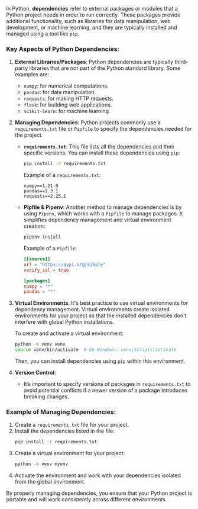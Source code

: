 In Python, **dependencies** refer to external packages or modules that a Python project needs in order to run correctly. These packages provide additional functionality, such as libraries for data manipulation, web development, or machine learning, and they are typically installed and managed using a tool like `pip`.

### Key Aspects of Python Dependencies:

1. **External Libraries/Packages**:
   Python dependencies are typically third-party libraries that are not part of the Python standard library. Some examples are:
   - `numpy`: for numerical computations.
   - `pandas`: for data manipulation.
   - `requests`: for making HTTP requests.
   - `flask`: for building web applications.
   - `scikit-learn`: for machine learning.

2. **Managing Dependencies**:
   Python projects commonly use a `requirements.txt` file or `Pipfile` to specify the dependencies needed for the project.

   - **`requirements.txt`**:
     This file lists all the dependencies and their specific versions. You can install these dependencies using `pip`:
     ```bash
     pip install -r requirements.txt
     ```

     Example of a `requirements.txt`:
     ```
     numpy==1.21.0
     pandas==1.3.1
     requests==2.25.1
     ```

   - **Pipfile & Pipenv**:
     Another method to manage dependencies is by using `Pipenv`, which works with a `Pipfile` to manage packages. It simplifies dependency management and virtual environment creation:
     ```bash
     pipenv install
     ```

     Example of a `Pipfile`:
     ```toml
     [[source]]
     url = "https://pypi.org/simple"
     verify_ssl = true

     [packages]
     numpy = "*"
     pandas = "*"
     ```

3. **Virtual Environments**:
   It's best practice to use virtual environments for dependency management. Virtual environments create isolated environments for your project so that the installed dependencies don't interfere with global Python installations.

   To create and activate a virtual environment:
   ```bash
   python -m venv venv
   source venv/bin/activate  # On Windows: venv\Scripts\activate
   ```

   Then, you can install dependencies using `pip` within this environment.

4. **Version Control**:
   - It’s important to specify versions of packages in `requirements.txt` to avoid potential conflicts if a newer version of a package introduces breaking changes.

### Example of Managing Dependencies:

1. Create a `requirements.txt` file for your project.
2. Install the dependencies listed in the file:
   ```bash
   pip install -r requirements.txt
   ```
3. Create a virtual environment for your project:
   ```bash
   python -m venv myenv
   ```
4. Activate the environment and work with your dependencies isolated from the global environment.

By properly managing dependencies, you ensure that your Python project is portable and will work consistently across different environments.
